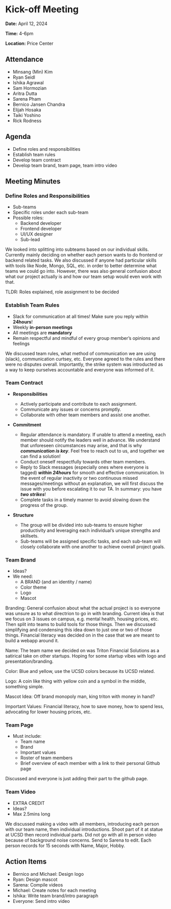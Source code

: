 # Kick-off Meeting
**Date:** April 12, 2024

**Time:** 4-6pm

**Location:** Price Center

## Attendance
- Minsang (Min) Kim
- Ryan Seidl
- Ishika Agrawal
- Sam Hormozian
- Aritra Dutta
- Sarena Pham
- Bernico Jansen Chandra
- Elijah Hosaka
- Taiki Yoshino
- Rick Rodness
## Agenda
+ Define roles and responsibilities
+ Establish team rules
+ Develop team contract
+ Develop team brand, team page, team intro video

## Meeting Minutes
### Define Roles and Responsibilities
+ Sub-teams
+ Specific roles under each sub-team
+ Possible roles:
    - Backend developer
    - Frontend developer
    - UI/UX designer
    - Sub-lead
 
We looked into splitting into subteams based on our individual skills. Currently mainly deciding on whether each person wants to do frontend or backend related tasks. We also discussed if anyone had particular skills with tools like Node, Mongo, SQL, etc. in order to better determine what teams we could go into. However, there was also general confusion about what our project actually is and how our team setup would even work with that.

TLDR: Roles explained, role assignment to be decided
 
### Establish Team Rules
+ Slack for communication at all times! Make sure you reply within **24hours**!
+ Weekly **in-person meetings**
+ All meetings are **mandatory**
+ Remain respectful and mindful of every group member’s opinions and feelings

We discussed team rules, what method of communication we are using (slack), communication curtsey, etc. Everyone agreed to the rules and there were no disputes overall. Importantly, the strike system was introducted as a way to keep ourselves accountable and everyone was informed of it.

### Team Contract
+ **Responsibilities**
    - Actively participate and contribute to each assignment.
    - Communicate any issues or concerns promptly.
    - Collaborate with other team members and assist one another.

+ **Commitment**
    - Regular attendance is mandatory. If unable to attend a meeting, each member should notify the leaders well in advance. We understand that unforeseen circumstances may arise, and that is why **_communication is key_**. Feel free to reach out to us, and together we can find a solution!
    - Conduct oneself respectfully towards other team members.
    - Reply to Slack messages (especially ones where everyone is tagged) **_within 24hours_** for smooth and effective communication. In the event of regular inactivity or two continuous missed messages/meetings without an explanation, we will first discuss the issue with you before escalating it to our TA. In summary: you have **_two strikes_**!
    - Complete tasks in a timely manner to avoid slowing down the progress of the group.
 
+ **Structure**
    - The group will be divided into sub-teams to ensure higher productivity and leveraging each individual’s unique strengths and skillsets.
    - Sub-teams will be assigned specific tasks, and each sub-team will closely collaborate with one another to achieve overall project goals.

### Team Brand
+ Ideas?
+ We need:
    - A BRAND (and an identity / name)
    - Color theme
    - Logo
    - Mascot
 
Branding: General confusion about what the actual project is so everyone was unsure as to what directrion to go in with branding. Current idea is that we focus on 3 issues on campus, e.g. mental health, housing prices, etc. Then split into teams to build tools for those things. Then we discussed simplifying and condensing this idea down to just one or two of those things. Financial literacy was decided on in the case that we are meant to build a webapp around it.

Name: The team name we decided on was Triton Financial Solutions as a satirical take on other startups. Hoping for some startup vibes with logo and presentation/branding.

Color: Blue and yellow, use the UCSD colors because its UCSD related.

Logo: A coin like thing with yellow coin and a symbol in the middle, something simple.

Mascot Idea: Off brand monopoly man, king triton with money in hand?

Important Values: Financial literacy, how to save money, how to spend less, advocating for lower housing prices, etc.


### Team Page
+ Must include:
    - Team name
    - Brand
    - Important values
    - Roster of team members
    - Brief overview of each member with a link to their personal Github page
 
Discussed and everyone is just adding their part to the github page.


### Team Video
+ EXTRA CREDIT
+ Ideas?
+ Max 2.5mins long

We discussed making a video with all members, introducing each person with our team name, then individual introductions. Shoot part of it at statue at UCSD then record individual parts. Did not go with all in person video because of background noise concerns. Send to Sarena to edit. Each person records for 15 seconds with Name, Major, Hobby.

## Action Items
+ Bernico and Michael: Design logo
+ Ryan: Design mascot
+ Sarena: Compile videos
+ Michael: Create notes for each meeting
+ Ishika: Write team brand/intro paragraph
+ Everyone: Send intro video



